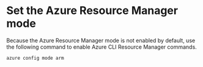 # Set the Azure Resource Manager mode

Because the Azure Resource Manager mode is not enabled by default, use the following command to enable Azure CLI Resource Manager commands.

	azure config mode arm
